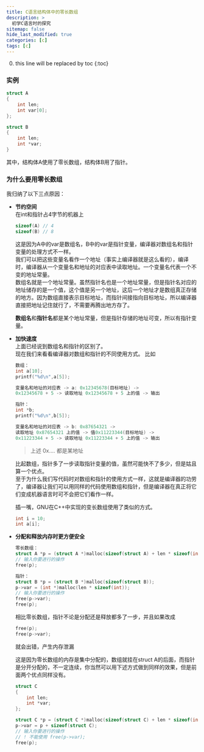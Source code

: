 ```yaml
---
title: C语言结构体中的零长数组
description: >
  初学C语言时的探究
sitemap: false
hide_last_modified: true
categories: [c]
tags: [c]
---
```


0. this line will be replaced by toc
{:toc}

### 实例

  ```c
  struct A
  {
      int len;
      int var[0];
  };

  struct B
  {
      int len;
      int *var;
  }
  ```
  其中，结构体A使用了零长数组，结构体B用了指针。

### 为什么要用零长数组
  我归纳了以下三点原因：  
  - **节约空间**  
    在int和指针占4字节的机器上
    ```c
    sizeof(A) // 4
    sizeof(B) // 8
    ```
    这是因为A中的var是数组名，B中的var是指针变量，编译器对数组名和指针变量的处理方式不一样。  
    我们可以把这些变量名看作一个地址（事实上编译器就是这么看的），编译时，编译器从一个变量名和地址的对应表中读取地址。一个变量名代表一个不变的地址常量。  
    数组名就是一个地址常量。虽然指针名也是一个地址常量，但是指针名对应的地址储存的是一个值，这个值是另一个地址，这后一个地址才是数组真正存储的地方。因为数组直接表示目标地址，而指针间接指向目标地址，所以编译器直接把地址记住就行了，不需要再腾出地方存了。  
    
    **数组名**和**指针名**都是某个地址常量，但是指针存储的地址可变，所以有指针变量。

  - **加快速度**  
    上面已经说到数组名和指针的区别了。  
    现在我们来看看编译器对数组和指针的不同使用方式。
    比如
    ```c
    数组：
    int a[10];
    printf("%d\n",a[5]);
    
    变量名和地址的对应表 -> a: 0x12345678(目标地址) -> 
    0x12345678 + 5 -> 读取地址 0x12345678 + 5 上的值 -> 输出
    ```
    ```c
    指针：
    int *b;
    printf("%d\n",b[5]);
    
    变量名和地址的对应表 -> b: 0x87654321 -> 
    读取地址 0x87654321 上的值 -> 值0x11223344(目标地址) -> 
    0x11223344 + 5 -> 读取地址 0x11223344 + 5 上的值 -> 输出
    ```
    > 上述 0x.... 都是某地址  

    比起数组，指针多了一步读取指针变量的值，虽然可能快不了多少，但是姑且算一个优点。  
    至于为什么我们写代码时对数组和指针的使用方式一样，这就是编译器的功劳了，编译器让我们可以用同样的代码使用数组和指针，但是编译器在真正将它们变成机器语言时可不会把它们看作一样。  

    插一嘴，GNU在C++中实现的变长数组使用了类似的方式。
    ```cpp
    int i = 10;
    int a[i];
    ```
  
  - **分配和释放内存时更方便安全**
    ```c
    零长数组：
    struct A *p = (struct A *)malloc(sizeof(struct A) + len * sizeof(int));
    // 输入你要进行的操作
    free(p);
    ```
    ```c
    指针：
    struct B *p = (struct B *)malloc(sizeof(struct B));
    p->var = (int *)malloc(len * sizeof(int));
    // 输入你要进行的操作
    free(p->var);
    free(p);
    ```
    相比零长数组，指针不论是分配还是释放都多了一步，并且如果改成
    ```c
    free(p);
    free(p->var);
    ```
    就会出错，产生内存泄漏  

    这是因为零长数组的内存是集中分配的，数组就挂在struct A的后面，而指针是分开分配的，不一定连续，你当然可以用下述方式做到同样的效果，但是前面两个优点同样没有。
    ```c
    struct C
    {
        int len;
        int *var;
    };
    
    struct C *p = (struct C *)malloc(sizeof(struct C) + len * sizeof(int));
    p->var = p + sizeof(struct C);
    // 输入你要进行的操作
    // ! 不能使用 free(p->var);
    free(p);
    ```